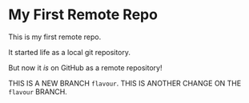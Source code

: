 # My First Remote Repo

This is my first remote repo.

It started life as a local git repository.

But now it *is* on GitHub as a remote repository!

THIS IS A NEW BRANCH `flavour`.
THIS IS ANOTHER CHANGE ON THE `flavour` BRANCH.
